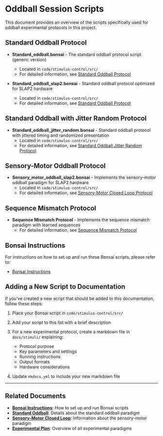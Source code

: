 # Oddball Session Scripts

This document provides an overview of the scripts specifically used for oddball experimental protocols in this project.

## Standard Oddball Protocol

- **Standard_oddball.bonsai** - The standard oddball protocol script (generic version)
    - Located in `code/stimulus-control/src/`
    - For detailed information, see [Standard Oddball Protocol](standard-oddball.md)

- **Standard_oddball_slap2.bonsai** - Standard oddball protocol optimized for SLAP2 hardware
    - Located in `code/stimulus-control/src/`
    - For detailed information, see [Standard Oddball Protocol](standard-oddball.md)

## Standard Oddball with Jitter Random Protocol

- **Standard_oddball_jitter_random.bonsai** - Standard oddball protocol with jittered timing and randomized presentation
    - Located in `code/stimulus-control/src/`
    - For detailed information, see [Standard Oddball Jitter Random Protocol](standard-oddball-jitter-random.md)

## Sensory-Motor Oddball Protocol

- **Sensory_motor_oddball_slap2.bonsai** - Implements the sensory-motor oddball paradigm for SLAP2 hardware
    - Located in `code/stimulus-control/src/`
    - For detailed information, see [Sensory-Motor Closed Loop Protocol](sensory-motor-closed-loop.md)

## Sequence Mismatch Protocol

- **Sequence Mismatch Protocol** - Implements the sequence mismatch paradigm with learned sequences
    - For detailed information, see [Sequence Mismatch Protocol](sequence-mismatch.md)

## Bonsai Instructions

For instructions on how to set up and run these Bonsai scripts, please refer to:
- [Bonsai Instructions](bonsai_instructions.md)

## Adding a New Script to Documentation

If you've created a new script that should be added to this documentation, follow these steps:

1. Place your Bonsai script in `code/stimulus-control/src/`

2. Add your script to this list with a brief description

3. For a new experimental protocol, create a markdown file in `docs/stimuli/` explaining:
    - Protocol purpose
    - Key parameters and settings
    - Running instructions
    - Output formats
    - Hardware considerations

4. Update `mkdocs.yml` to include your new markdown file

---

## Related Documents

- **[Bonsai Instructions](bonsai_instructions.md)**: How to set up and run Bonsai scripts
- **[Standard Oddball](standard-oddball.md)**: Details about the standard oddball paradigm 
- **[Sensory-Motor Closed Loop](sensory-motor-closed-loop.md)**: Information about the sensory-motor paradigm
- **[Experimental Plan](../experimental-plan.md)**: Overview of all experimental paradigms